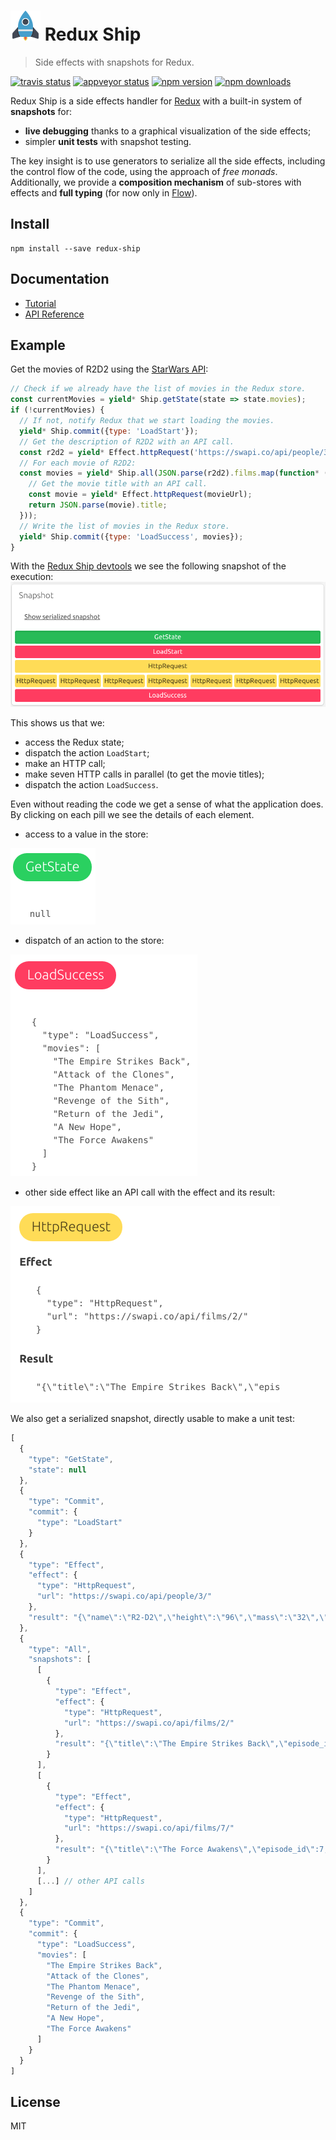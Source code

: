 # ![Logo](https://raw.githubusercontent.com/clarus/icons/master/rocket-48.png) Redux Ship
> Side effects with snapshots for Redux.

[![travis status](https://img.shields.io/travis/clarus/redux-ship/master.svg?label=travis-ci)](https://travis-ci.org/clarus/redux-ship)
[![appveyor status](https://img.shields.io/appveyor/ci/clarus/redux-ship.svg?label=app-veyor)](https://ci.appveyor.com/project/clarus/redux-ship)
[![npm version](https://img.shields.io/npm/v/redux-ship.svg)](https://www.npmjs.com/package/redux-ship)
[![npm downloads](https://img.shields.io/npm/dm/redux-ship.svg)](https://www.npmjs.com/package/redux-ship)

Redux Ship is a side effects handler for [Redux](https://github.com/reactjs/redux) with a built-in system of **snapshots** for:

* **live debugging** thanks to a graphical visualization of the side effects;
* simpler **unit tests** with snapshot testing.

The key insight is to use generators to serialize all the side effects, including the control flow of the code, using the approach of *free monads*. Additionally, we provide a **composition mechanism** of sub-stores with effects and **full typing** (for now only in [Flow](https://flow.org/)).

## Install
```
npm install --save redux-ship
```

## Documentation
* [Tutorial](https://clarus.github.io/redux-ship/docs/tutorial/)
* [API Reference](https://clarus.github.io/redux-ship/docs/api.html)

## Example
Get the movies of R2D2 using the [StarWars API](https://swapi.co/):
```js
// Check if we already have the list of movies in the Redux store.
const currentMovies = yield* Ship.getState(state => state.movies);
if (!currentMovies) {
  // If not, notify Redux that we start loading the movies.
  yield* Ship.commit({type: 'LoadStart'});
  // Get the description of R2D2 with an API call.
  const r2d2 = yield* Effect.httpRequest('https://swapi.co/api/people/3/');
  // For each movie of R2D2:
  const movies = yield* Ship.all(JSON.parse(r2d2).films.map(function* (movieUrl) {
    // Get the movie title with an API call.
    const movie = yield* Effect.httpRequest(movieUrl);
    return JSON.parse(movie).title;
  }));
  // Write the list of movies in the Redux store.
  yield* Ship.commit({type: 'LoadSuccess', movies});
}
```

With the [Redux Ship devtools](https://github.com/clarus/redux-ship-devtools) we see the following snapshot of the execution:
![Snapshot](docs/snapshot.png)

This shows us that we:

* access the Redux state;
* dispatch the action `LoadStart`;
* make an HTTP call;
* make seven HTTP calls in parallel (to get the movie titles);
* dispatch the action `LoadSuccess`.

Even without reading the code we get a sense of what the application does. By clicking on each pill we see the details of each element.

* access to a value in the store:

![snapshot-get-state](docs/snapshot-get-state.png)

* dispatch of an action to the store:

![snapshot-load-success](docs/snapshot-load-success.png)

* other side effect like an API call with the effect and its result:

![snapshot-http-request](docs/snapshot-http-request.png)

We also get a serialized snapshot, directly usable to make a unit test:
```js
[
  {
    "type": "GetState",
    "state": null
  },
  {
    "type": "Commit",
    "commit": {
      "type": "LoadStart"
    }
  },
  {
    "type": "Effect",
    "effect": {
      "type": "HttpRequest",
      "url": "https://swapi.co/api/people/3/"
    },
    "result": "{\"name\":\"R2-D2\",\"height\":\"96\",\"mass\":\"32\",\"hair_color\":\"n/a\",\"skin_color\":\"white, blue\",\"eye_color\":\"red\",\"birth_year\":\"33BBY\",\"gender\":\"n/a\",\"homeworld\":\"https://swapi.co/api/planets/8/\",\"films\":[\"https://swapi.co/api/films/2/\",\"https://swapi.co/api/films/5/\",\"https://swapi.co/api/films/4/\",\"https://swapi.co/api/films/6/\",\"https://swapi.co/api/films/3/\",\"https://swapi.co/api/films/1/\",\"https://swapi.co/api/films/7/\"],\"species\":[\"https://swapi.co/api/species/2/\"],\"vehicles\":[],\"starships\":[],\"created\":\"2014-12-10T15:11:50.376000Z\",\"edited\":\"2014-12-20T21:17:50.311000Z\",\"url\":\"https://swapi.co/api/people/3/\"}"
  },
  {
    "type": "All",
    "snapshots": [
      [
        {
          "type": "Effect",
          "effect": {
            "type": "HttpRequest",
            "url": "https://swapi.co/api/films/2/"
          },
          "result": "{\"title\":\"The Empire Strikes Back\",\"episode_id\":5,\"opening_crawl\":\"It is a dark time for the\\r\\nRebellion. Although the Death\\r\\nStar has been destroyed,\\r\\nImperial troops have driven the\\r\\nRebel forces from their hidden\\r\\nbase and pursued them across\\r\\nthe galaxy.\\r\\n\\r\\nEvading the dreaded Imperial\\r\\nStarfleet, a group of freedom\\r\\nfighters led by Luke Skywalker\\r\\nhas established a new secret\\r\\nbase on the remote ice world\\r\\nof Hoth.\\r\\n\\r\\nThe evil lord Darth Vader,\\r\\nobsessed with finding young\\r\\nSkywalker, has dispatched\\r\\nthousands of remote probes into\\r\\nthe far reaches of space....\",\"director\":\"Irvin Kershner\",\"producer\":\"Gary Kurtz, Rick McCallum\",\"release_date\":\"1980-05-17\",\"characters\":[\"https://swapi.co/api/people/1/\",\"https://swapi.co/api/people/2/\",\"https://swapi.co/api/people/3/\",\"https://swapi.co/api/people/4/\",\"https://swapi.co/api/people/5/\",\"https://swapi.co/api/people/10/\",\"https://swapi.co/api/people/13/\",\"https://swapi.co/api/people/14/\",\"https://swapi.co/api/people/18/\",\"https://swapi.co/api/people/20/\",\"https://swapi.co/api/people/21/\",\"https://swapi.co/api/people/22/\",\"https://swapi.co/api/people/23/\",\"https://swapi.co/api/people/24/\",\"https://swapi.co/api/people/25/\",\"https://swapi.co/api/people/26/\"],\"planets\":[\"https://swapi.co/api/planets/4/\",\"https://swapi.co/api/planets/5/\",\"https://swapi.co/api/planets/6/\",\"https://swapi.co/api/planets/27/\"],\"starships\":[\"https://swapi.co/api/starships/15/\",\"https://swapi.co/api/starships/10/\",\"https://swapi.co/api/starships/11/\",\"https://swapi.co/api/starships/12/\",\"https://swapi.co/api/starships/21/\",\"https://swapi.co/api/starships/22/\",\"https://swapi.co/api/starships/23/\",\"https://swapi.co/api/starships/3/\",\"https://swapi.co/api/starships/17/\"],\"vehicles\":[\"https://swapi.co/api/vehicles/8/\",\"https://swapi.co/api/vehicles/14/\",\"https://swapi.co/api/vehicles/16/\",\"https://swapi.co/api/vehicles/18/\",\"https://swapi.co/api/vehicles/19/\",\"https://swapi.co/api/vehicles/20/\"],\"species\":[\"https://swapi.co/api/species/6/\",\"https://swapi.co/api/species/7/\",\"https://swapi.co/api/species/3/\",\"https://swapi.co/api/species/2/\",\"https://swapi.co/api/species/1/\"],\"created\":\"2014-12-12T11:26:24.656000Z\",\"edited\":\"2017-04-19T10:57:29.544256Z\",\"url\":\"https://swapi.co/api/films/2/\"}"
        }
      ],
      [
        {
          "type": "Effect",
          "effect": {
            "type": "HttpRequest",
            "url": "https://swapi.co/api/films/7/"
          },
          "result": "{\"title\":\"The Force Awakens\",\"episode_id\":7,\"opening_crawl\":\"Luke Skywalker has vanished.\\r\\nIn his absence, the sinister\\r\\nFIRST ORDER has risen from\\r\\nthe ashes of the Empire\\r\\nand will not rest until\\r\\nSkywalker, the last Jedi,\\r\\nhas been destroyed.\\r\\n \\r\\nWith the support of the\\r\\nREPUBLIC, General Leia Organa\\r\\nleads a brave RESISTANCE.\\r\\nShe is desperate to find her\\r\\nbrother Luke and gain his\\r\\nhelp in restoring peace and\\r\\njustice to the galaxy.\\r\\n \\r\\nLeia has sent her most daring\\r\\npilot on a secret mission\\r\\nto Jakku, where an old ally\\r\\nhas discovered a clue to\\r\\nLuke's whereabouts....\",\"director\":\"J. J. Abrams\",\"producer\":\"Kathleen Kennedy, J. J. Abrams, Bryan Burk\",\"release_date\":\"2015-12-11\",\"characters\":[\"https://swapi.co/api/people/1/\",\"https://swapi.co/api/people/3/\",\"https://swapi.co/api/people/5/\",\"https://swapi.co/api/people/13/\",\"https://swapi.co/api/people/14/\",\"https://swapi.co/api/people/27/\",\"https://swapi.co/api/people/84/\",\"https://swapi.co/api/people/85/\",\"https://swapi.co/api/people/86/\",\"https://swapi.co/api/people/87/\",\"https://swapi.co/api/people/88/\"],\"planets\":[\"https://swapi.co/api/planets/61/\"],\"starships\":[\"https://swapi.co/api/starships/77/\",\"https://swapi.co/api/starships/10/\"],\"vehicles\":[],\"species\":[\"https://swapi.co/api/species/3/\",\"https://swapi.co/api/species/2/\",\"https://swapi.co/api/species/1/\"],\"created\":\"2015-04-17T06:51:30.504780Z\",\"edited\":\"2015-12-17T14:31:47.617768Z\",\"url\":\"https://swapi.co/api/films/7/\"}"
        }
      ],
      [...] // other API calls
    ]
  },
  {
    "type": "Commit",
    "commit": {
      "type": "LoadSuccess",
      "movies": [
        "The Empire Strikes Back",
        "Attack of the Clones",
        "The Phantom Menace",
        "Revenge of the Sith",
        "Return of the Jedi",
        "A New Hope",
        "The Force Awakens"
      ]
    }
  }
]
```

## License
MIT
